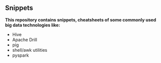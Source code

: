 ## Snippets

**This repository contains snippets, cheatsheets of some commonly used big data technologies like:**
  + Hive
  + Apache Drill
  + pig
  + shell/awk utilities
  + pyspark
  
